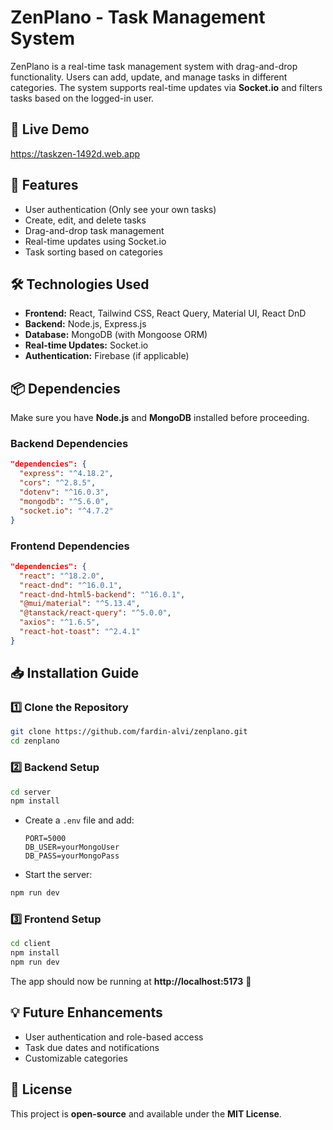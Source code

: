 # ZenPlano - Task Management System

ZenPlano is a real-time task management system with drag-and-drop functionality. Users can add, update, and manage tasks in different categories. The system supports real-time updates via **Socket.io** and filters tasks based on the logged-in user.

## 🚀 Live Demo
https://taskzen-1492d.web.app

## 📌 Features
- User authentication (Only see your own tasks)
- Create, edit, and delete tasks
- Drag-and-drop task management
- Real-time updates using Socket.io
- Task sorting based on categories

## 🛠 Technologies Used
- **Frontend:** React, Tailwind CSS, React Query, Material UI, React DnD
- **Backend:** Node.js, Express.js
- **Database:** MongoDB (with Mongoose ORM)
- **Real-time Updates:** Socket.io
- **Authentication:** Firebase (if applicable)

## 📦 Dependencies
Make sure you have **Node.js** and **MongoDB** installed before proceeding.

### Backend Dependencies
```json
"dependencies": {
  "express": "^4.18.2",
  "cors": "^2.8.5",
  "dotenv": "^16.0.3",
  "mongodb": "^5.6.0",
  "socket.io": "^4.7.2"
}
```

### Frontend Dependencies
```json
"dependencies": {
  "react": "^18.2.0",
  "react-dnd": "^16.0.1",
  "react-dnd-html5-backend": "^16.0.1",
  "@mui/material": "^5.13.4",
  "@tanstack/react-query": "^5.0.0",
  "axios": "^1.6.5",
  "react-hot-toast": "^2.4.1"
}
```

## 📥 Installation Guide

### 1️⃣ Clone the Repository
```sh
git clone https://github.com/fardin-alvi/zenplano.git
cd zenplano
```

### 2️⃣ Backend Setup
```sh
cd server
npm install
```
- Create a `.env` file and add:
  ```env
  PORT=5000
  DB_USER=yourMongoUser
  DB_PASS=yourMongoPass
  ````
- Start the server:
```sh
npm run dev
```

### 3️⃣ Frontend Setup
```sh
cd client
npm install
npm run dev
```

The app should now be running at **http://localhost:5173** 🚀

## 💡 Future Enhancements
- User authentication and role-based access
- Task due dates and notifications
- Customizable categories

## 📜 License
This project is **open-source** and available under the **MIT License**.

